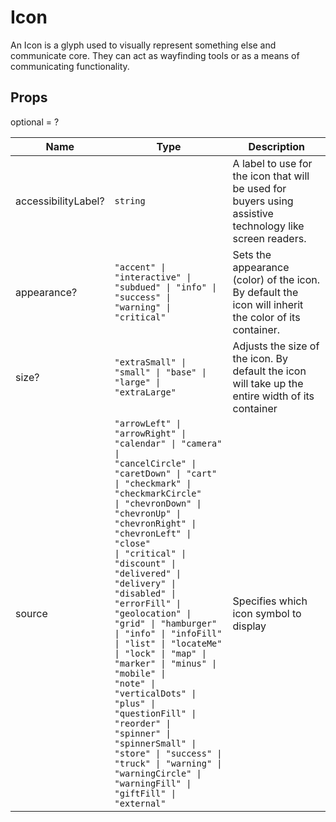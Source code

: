 # Icon

An Icon is a glyph used to visually represent something else and communicate core.
They can act as wayfinding tools or as a means of communicating functionality.

## Props
optional = ?

| Name | Type | Description |
| --- | --- | --- |
| accessibilityLabel? | <code>string</code> | A label to use for the icon that will be used for buyers using assistive technology like screen readers.  |
| appearance? | <code>"accent" &#124; "interactive" &#124; "subdued" &#124; "info" &#124; "success" &#124; "warning" &#124; "critical"</code> | Sets the appearance (color) of the icon. By default the icon will inherit the color of its container.  |
| size? | <code>"extraSmall" &#124; "small" &#124; "base" &#124; "large" &#124; "extraLarge"</code> | Adjusts the size of the icon. By default the icon will take up the entire width of its container  |
| source | <code>"arrowLeft" &#124; "arrowRight" &#124; "calendar" &#124; "camera" &#124; "cancelCircle" &#124; "caretDown" &#124; "cart" &#124; "checkmark" &#124; "checkmarkCircle" &#124; "chevronDown" &#124; "chevronUp" &#124; "chevronRight" &#124; "chevronLeft" &#124; "close" &#124; "critical" &#124; "discount" &#124; "delivered" &#124; "delivery" &#124; "disabled" &#124; "errorFill" &#124; "geolocation" &#124; "grid" &#124; "hamburger" &#124; "info" &#124; "infoFill" &#124; "list" &#124; "locateMe" &#124; "lock" &#124; "map" &#124; "marker" &#124; "minus" &#124; "mobile" &#124; "note" &#124; "verticalDots" &#124; "plus" &#124; "questionFill" &#124; "reorder" &#124; "spinner" &#124; "spinnerSmall" &#124; "store" &#124; "success" &#124; "truck" &#124; "warning" &#124; "warningCircle" &#124; "warningFill" &#124; "giftFill" &#124; "external"</code> | Specifies which icon symbol to display  |